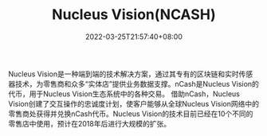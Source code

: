 ﻿---
weight: 
title: "Nucleus Vision(NCASH)"
description: "Nucleus Vision是一种端到端的技术解决方案，通过其专有的区块链和实时传感器技术，为零售商和众多“实体店”提供业务数据支撑"
date: 2022-03-25T21:57:40+08:00
lastmod: 2022-03-25T16:45:40+08:00
draft: false
authors: ["Metabd"]
featuredImage: "nucleus-visionncash.webp"
link: ""
tags: ["数字代币","Nucleus Vision(NCASH)"]
categories: ["navigation"]
navigation: ["数字代币"]
lightgallery: true
toc: true
pinned: false
recommend: false
recommend1: false
---
Nucleus Vision是一种端到端的技术解决方案，通过其专有的区块链和实时传感器技术，为零售商和众多“实体店”提供业务数据支撑。nCash是Nucleus Vision的代币，用于Nucleus Vision生态系统中的各种交易。 借助nCash，Nucleus Vision创建了交互操作的忠诚度计划，使客户能够从全球Nucleus Vision网络中的零售商处获得并兑换nCash代币。Nucleus Vision的技术目前已经在10个不同的零售店中使用，预计在2018年后进行大规模的扩张。
